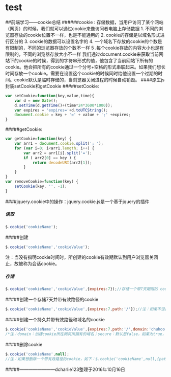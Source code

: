 # test
##前端学习——cookie总结
######cookie : 存储数据，当用户访问了某个网站（网页）的时候，我们就可以通过cookie来像访问者电脑上存储数据
	1. 不同的浏览器存放的cookie位置不一样，也是不能通用的
	2. cookie的存储是以域名形式进行区分的
	3. cookie的数据可以设置名字的
	4. 一个域名下存放的cookie的个数是有限制的，不同的浏览器存放的个数不一样
	5 .每个cookie存放的内容大小也是有限制的，不同的浏览器存放大小不一样
我们通过document.cookie来获取当前网站下的cookie的时候，得到的字符串形式的值，他包含了当前网站下所有的cookie。他会把所有的cookie通过一个分号+空格的形式串联起来。如果我们想长时间存放一个cookie。需要在设置这个cookie的时候同时给他设置一个过期的时间。cookie默认是临时存储的，当浏览器关闭进程的时候自动销毁。
####原生js封装setCookie和getCookie
#####setCookie:
```javascript
var setCookie=function(key,value,time){
	var d = new Date();
	d.setTime(d.getTime()+(time*24*3600*1000));
	var expires = 'expires='+d.toUTCString();
	document.cookie = key + '=' + value + ';' +expires;
}
```
#####getCookie:
```javascript
var getCookie=function(key) {
	var arr1 = document.cookie.split('; ');
	for (var i=0; i<arr1.length; i++) {
		var arr2 = arr1[i].split('=');
		if ( arr2[0] == key ) {
			return decodeURI(arr2[1]);
		}
	}
}
var removeCookie=function(key) {
	setCookie(key, '', -1);
}
```
####jquery.cookie中的操作：jquery.cookie.js是一个基于jquery的插件
##### 读取
```javascript
$.cookie('cookieName');
```
#####创建
```javascript
$.cookie('cookieName','cookieValue');
```
注：当没有指明cookie时间时，所创建的cookie有效期默认到用户浏览器关闭止，故被称为会话cookie。
##### 存储
```javascript
$.cookie('cookieName','cookieValue',{expires:7});//存储一个带7天期限的 cookie 
```
#####创建一个存储7天并带有效路径的cookie
```javascript
$.cookie('cookieName','cookieValue',{expires:7,path:'/'});//注：如果不设置有效路径，在默认情况下，只能在cookie设置当前页面读取该cookie，cookie的路径用于设置能够读取cookie的顶级目录。
```
#####创建一个持久并带有效路径和域名的cookie
```javascript
$.cookie('cookieName','cookieValue',{expires:7,path:'/',domain:'chuhoo.com',secure:false,raw:false});
/*注：domain：创建cookie所在网页所拥有的域名；secure：默认是false，如果为true，cookie的传输协议需为https；raw：默认为false，读取和写入时候自动进行编码和解码（使用encodeURIComponent编码，使用decodeURIComponent解码），关闭这个功能，请设置为true。*/
```
#####删除cookie
```javascript
$.cookie('cookieName',null);
//注：如果想删除一个带有效路径的cookie，如下：$.cookie('cookieName',null,{path:'/'});
```



#####————————dcharlie123整理于2016年10月16日
